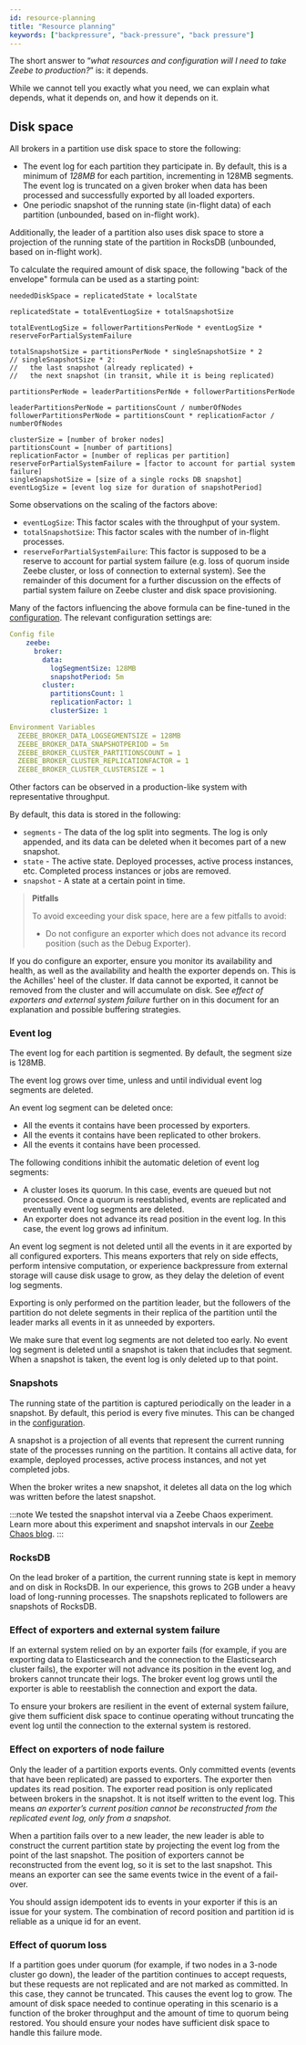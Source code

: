 ```yaml
---
id: resource-planning
title: "Resource planning"
keywords: ["backpressure", "back-pressure", "back pressure"]
---
```


The short answer to “_what resources and configuration will I need to take Zeebe to production?_” is: it depends.

While we cannot tell you exactly what you need, we can explain what depends, what it depends on, and how it depends on it.

## Disk space

All brokers in a partition use disk space to store the following:

- The event log for each partition they participate in. By default, this is a minimum of _128MB_ for each partition, incrementing in 128MB segments. The event log is truncated on a given broker when data has been processed and successfully exported by all loaded exporters.
- One periodic snapshot of the running state (in-flight data) of each partition (unbounded, based on in-flight work).

Additionally, the leader of a partition also uses disk space to store a projection of the running state of the partition in RocksDB (unbounded, based on in-flight work).

To calculate the required amount of disk space, the following "back of the envelope" formula can be used as a starting point:

```
neededDiskSpace = replicatedState + localState

replicatedState = totalEventLogSize + totalSnapshotSize

totalEventLogSize = followerPartitionsPerNode * eventLogSize * reserveForPartialSystemFailure

totalSnapshotSize = partitionsPerNode * singleSnapshotSize * 2
// singleSnapshotSize * 2:
//   the last snapshot (already replicated) +
//   the next snapshot (in transit, while it is being replicated)

partitionsPerNode = leaderPartitionsPerNde + followerPartitionsPerNode

leaderPartitionsPerNode = partitionsCount / numberOfNodes
followerPartitionsPerNode = partitionsCount * replicationFactor / numberOfNodes

clusterSize = [number of broker nodes]
partitionsCount = [number of partitions]
replicationFactor = [number of replicas per partition]
reserveForPartialSystemFailure = [factor to account for partial system failure]
singleSnapshotSize = [size of a single rocks DB snapshot]
eventLogSize = [event log size for duration of snapshotPeriod]
```

Some observations on the scaling of the factors above:

- `eventLogSize`: This factor scales with the throughput of your system.
- `totalSnapshotSize`: This factor scales with the number of in-flight processes.
- `reserveForPartialSystemFailure`: This factor is supposed to be a reserve to account for partial system failure (e.g. loss of quorum inside Zeebe cluster, or loss of connection to external system). See the remainder of this document for a further discussion on the effects of partial system failure on Zeebe cluster and disk space provisioning.

Many of the factors influencing the above formula can be fine-tuned in the [configuration](../configuration/configuration.md). The relevant configuration settings are:

```yaml
Config file
    zeebe:
      broker:
        data:
          logSegmentSize: 128MB
          snapshotPeriod: 5m
        cluster:
          partitionsCount: 1
          replicationFactor: 1
          clusterSize: 1

Environment Variables
  ZEEBE_BROKER_DATA_LOGSEGMENTSIZE = 128MB
  ZEEBE_BROKER_DATA_SNAPSHOTPERIOD = 5m
  ZEEBE_BROKER_CLUSTER_PARTITIONSCOUNT = 1
  ZEEBE_BROKER_CLUSTER_REPLICATIONFACTOR = 1
  ZEEBE_BROKER_CLUSTER_CLUSTERSIZE = 1
```

Other factors can be observed in a production-like system with representative throughput.

By default, this data is stored in the following:

- `segments` - The data of the log split into segments. The log is only appended, and its data can be deleted when it becomes part of a new snapshot.
- `state` - The active state. Deployed processes, active process instances, etc. Completed process instances or jobs are removed.
- `snapshot` - A state at a certain point in time.

> **Pitfalls**
>
> To avoid exceeding your disk space, here are a few pitfalls to avoid:
>
> - Do not configure an exporter which does not advance its record position (such as the Debug Exporter).

If you do configure an exporter, ensure you monitor its availability and health, as well as the availability and health the exporter depends on.
This is the Achilles' heel of the cluster. If data cannot be exported, it cannot be removed from the cluster and will accumulate on disk. See _effect of exporters and external system failure_ further on in this document for an explanation and possible buffering strategies.

### Event log

The event log for each partition is segmented. By default, the segment size is 128MB.

The event log grows over time, unless and until individual event log segments are deleted.

An event log segment can be deleted once:

- All the events it contains have been processed by exporters.
- All the events it contains have been replicated to other brokers.
- All the events it contains have been processed.

The following conditions inhibit the automatic deletion of event log segments:

- A cluster loses its quorum. In this case, events are queued but not processed. Once a quorum is reestablished, events are replicated and eventually event log segments are deleted.
- An exporter does not advance its read position in the event log. In this case, the event log grows ad infinitum.

An event log segment is not deleted until all the events in it are exported by all configured exporters. This means exporters that rely on side effects, perform intensive computation, or experience backpressure from external storage will cause disk usage to grow, as they delay the deletion of event log segments.

Exporting is only performed on the partition leader, but the followers of the partition do not delete segments in their replica of the partition until the leader marks all events in it as unneeded by exporters.

We make sure that event log segments are not deleted too early. No event log segment is deleted until a snapshot is taken that includes that segment. When a snapshot is taken, the event log is only deleted up to that point.

### Snapshots

The running state of the partition is captured periodically on the leader in a snapshot. By default, this period is every five minutes. This can be changed in the [configuration](../configuration/configuration.md).

A snapshot is a projection of all events that represent the current running state of the processes running on the partition. It contains all active data, for example, deployed processes, active process instances, and not yet completed jobs.

When the broker writes a new snapshot, it deletes all data on the log which was written before the latest snapshot.

:::note
We tested the snapshot interval via a Zeebe Chaos experiment. Learn more about this experiment and snapshot intervals in our [Zeebe Chaos blog](https://zeebe-io.github.io/zeebe-chaos/2022/02/01/High-Snapshot-Frequency/#snapshot-interval).
:::

### RocksDB

On the lead broker of a partition, the current running state is kept in memory and on disk in RocksDB. In our experience, this grows to 2GB under a heavy load of long-running processes. The snapshots replicated to followers are snapshots of RocksDB.

### Effect of exporters and external system failure

If an external system relied on by an exporter fails (for example, if you are exporting data to Elasticsearch and the connection to the Elasticsearch cluster fails), the exporter will not advance its position in the event log, and brokers cannot truncate their logs. The broker event log grows until the exporter is able to reestablish the connection and export the data.

To ensure your brokers are resilient in the event of external system failure, give them sufficient disk space to continue operating without truncating the event log until the connection to the external system is restored.

### Effect on exporters of node failure

Only the leader of a partition exports events. Only committed events (events that have been replicated) are passed to exporters. The exporter then updates its read position. The exporter read position is only replicated between brokers in the snapshot. It is not itself written to the event log. This means _an exporter’s current position cannot be reconstructed from the replicated event log, only from a snapshot_.

When a partition fails over to a new leader, the new leader is able to construct the current partition state by projecting the event log from the point of the last snapshot. The position of exporters cannot be reconstructed from the event log, so it is set to the last snapshot. This means an exporter can see the same events twice in the event of a fail-over.

You should assign idempotent ids to events in your exporter if this is an issue for your system. The combination of record position and partition id is reliable as a unique id for an event.

### Effect of quorum loss

If a partition goes under quorum (for example, if two nodes in a 3-node cluster go down), the leader of the partition continues to accept requests, but these requests are not replicated and are not marked as committed. In this case, they cannot be truncated. This causes the event log to grow. The amount of disk space needed to continue operating in this scenario is a function of the broker throughput and the amount of time to quorum being restored. You should ensure your nodes have sufficient disk space to handle this failure mode.
